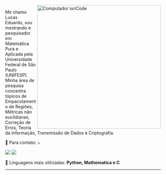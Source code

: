 <img src="https://raw.githubusercontent.com/MicaelliMedeiros/micaellimedeiros/master/image/computer-illustration.png" min-width="400px" max-width="400px" width="400px" align="right" alt="Computador iuriCode">

<p align="left"> 
  Me chamo Lucas Eduardo, sou mestrando e pesquisador em Matemática Pura e Aplicada pela Universidade Federal de São Paulo (UNIFESP). Minha área de pesquisa concentra tópicos de Empacotamento de Regiões, Métricas não euclidianas, Correção de Erros, Teoria da Informação, Transmissão de Dados e Criptografia. 
</p>
<p align="left">
  💌 Para contato: ⤵️
</p>

<p align="left">
  <a href="mailto:lucasedng@gmail.com" alt="Gmail">
  <img src="https://img.shields.io/badge/-Gmail-FF0000?style=flat-square&labelColor=FF0000&logo=gmail&logoColor=white&link = mailto:lucasedng@gmail.com" /></a>

  <a href=http://www.linkedin.com/in/goncalveslucas/ alt="Linkedin">
  <img src="https://img.shields.io/badge/-Linkedin-0e76a8?style=flat-square&logo=Linkedin&logoColor=white&" /></a>
</p>  


<p align="left">
  🦄 Linguagens mais utilizadas: <strong>Python, Mathematica e C</strong>
</p>

_____________________________________________
